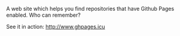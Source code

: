 A web site which helps you find repositories that have Github Pages enabled. Who can remember?

See it in action: http://www.ghpages.icu
